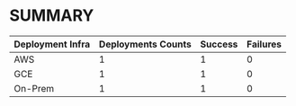 # SUMMARY

Deployment Infra | Deployments Counts | Success | Failures
--- | --- | --- | ---
AWS | 1 | 1 | 0
GCE | 1 | 1 | 0
On-Prem | 1 | 1 | 0
